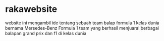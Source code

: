 # rakawebsite
website ini mengambil ide tentang sebuah team balap formula 1 kelas dunia bernama Mersedes-Benz Formula 1 team yang berhasil menjuarai berbagai balapan grand prix dan f1 di kelas dunia
